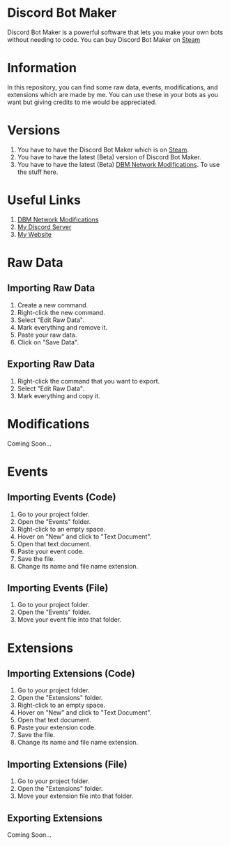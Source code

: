 # Discord Bot Maker
Discord Bot Maker is a powerful software that lets you make your own bots without needing to code.
You can buy Discord Bot Maker on [Steam](https://store.steampowered.com/app/682130/Discord_Bot_Maker)

# Information
In this repository, you can find some raw data, events, modifications, and extensions which are made by me.
You can use these in your bots as you want but giving credits to me would be appreciated.

# Versions
1. You have to have the Discord Bot Maker which is on [Steam](https://store.steampowered.com/app/682130/Discord_Bot_Maker).
2. You have to have the latest (Beta) version of Discord Bot Maker.
3. You have to have the latest (Beta) [DBM Network Modifications](https://github.com/dbm-network/mods).
To use the stuff here.

# Useful Links
1. [DBM Network Modifications](https://github.com/dbm-network/mods)
2. [My Discord Server](https://discord.gg/STcThtu)
3. [My Website](https://www.pokenix.com)

# Raw Data
## Importing Raw Data
1. Create a new command.
2. Right-click the new command.
3. Select "Edit Raw Data".
4. Mark everything and remove it.
5. Paste your raw data.
6. Click on "Save Data".

## Exporting Raw Data
1. Right-click the command that you want to export.
2. Select "Edit Raw Data".
3. Mark everything and copy it.

# Modifications
Coming Soon...

# Events
## Importing Events (Code)
1. Go to your project folder.
2. Open the "Events" folder.
3. Right-click to an empty space.
4. Hover on "New" and click to "Text Document".
5. Open that text document.
6. Paste your event code.
6. Save the file.
7. Change its name and file name extension.

## Importing Events (File)
1. Go to your project folder.
2. Open the "Events" folder.
3. Move your event file into that folder.

# Extensions
## Importing Extensions (Code)
1. Go to your project folder.
2. Open the "Extensions" folder.
3. Right-click to an empty space.
4. Hover on "New" and click to "Text Document".
5. Open that text document.
6. Paste your extension code.
6. Save the file.
7. Change its name and file name extension.

## Importing Extensions (File)
1. Go to your project folder.
2. Open the "Extensions" folder.
3. Move your extension file into that folder.

## Exporting Extensions
Coming Soon...